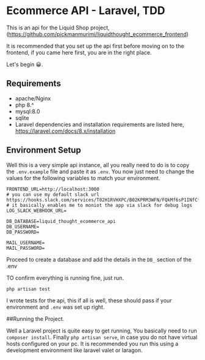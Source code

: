 # Ecommerce API - Laravel, TDD

This is an api for the Liquid Shop project, (https://github.com/pickmanmurimi/liquidthought_ecommerce_frontend)

It is recommended that you set up the api first before moving on to the frontend, if you came here first, you are in the
right place.

Let's begin 😀.

## Requirements

- apache/Nginx
- php 8.^
- mysql:8.0
- sqlite
- Laravel dependencies and installation requirements are listed here, https://laravel.com/docs/8.x/installation

## Environment Setup

Well this is a very simple api instance, all you really need to do is to copy the `.env.example` file and 
paste it as `.env`.
You now just need to change the values for the following variables to match your environment.

    FRONTEND_URL=http://localhost:3000
    # you can use my default slack url https://hooks.slack.com/services/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
    # it basically enables me to moniot the app via slack for debug logs
    LOG_SLACK_WEBHOOK_URL=
    
    DB_DATABASE=liquid_thought_ecommerce_api
    DB_USERNAME=
    DB_PASSWORD=
    
    MAIL_USERNAME=
    MAIL_PASSWORD=

Proceed to create a database and add the details in the `DB_` section of the .env

TO confirm everything is running fine, just run.

    php artisan test

I wrote tests for the api, this if all is well, these should pass if your environment and `.env` was set up right.

##Running the Project.

Well a Laravel project is quite easy to get running, You basically need to run `composer install`. 
Finally `php artisan serve`, in case you do not have virtual hosts configured on your pc.
It is recommended you run this using a development environment like laravel valet or laragon.
